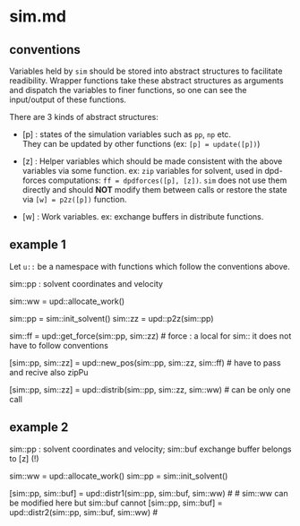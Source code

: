 # sim.md

## conventions

Variables held by `sim` should be stored into abstract structures to facilitate readibility.
Wrapper functions take these abstract structures as arguments and dispatch the variables to finer functions, so one can see the input/output of these functions.

There are 3 kinds of abstract structures:

* [p] : states of the simulation variables such as `pp`, `np` etc.  
   They can be updated by other functions (ex: `[p] = update([p])`)
        
* [z] : Helper variables which should be made consistent with the
   above variables via some function.  ex: `zip` variables for
   solvent, used in dpd-forces computations: `ff = dpdforces([p],
   [z])`.  `sim` does not use them directly and should **NOT** modify
   them between calls or restore the state via `[w] = p2z([p])`
   function.
        
* [w] : Work variables. ex: exchange buffers in distribute
  functions.

## example 1

Let `u::` be a namespace with functions which follow the
conventions above.

sim::pp : solvent coordinates and velocity

sim::ww = upd::allocate_work()

sim::pp = sim::init_solvent()
sim::zz  = upd::p2z(sim::pp)

sim::ff = upd::get_force(sim::pp, sim::zz) # force  : a local for sim:: it does not have to follow conventions

[sim::pp, sim::zz] = upd::new_pos(sim::pp, sim::zz, sim::ff)   # have to pass and recive also zipPu

[sim::pp, sim::zz] = upd::distrib(sim::pp, sim::zz, sim::ww) # can be only one call

## example 2
sim::pp : solvent coordinates and velocity; sim::buf exchange buffer
belongs to [z] (!)

sim::ww = upd::allocate_work()
sim::pp = sim::init_solvent()

[sim::pp, sim::buf] = upd::distr1(sim::pp, sim::buf, sim::ww) # 
                                                              # sim::ww can be modified here but sim::buf cannot
[sim::pp, sim::buf] = upd::distr2(sim::pp, sim::buf, sim::ww) #
